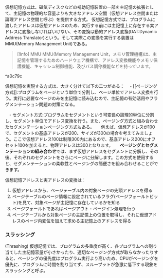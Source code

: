 仮想記憶方式は、磁気ディスクなどの補助記憶装置の一部を主記憶の拡張として、主記憶の物理的な容量よりも大きなアドレス空間（仮想アドレス空間または論理アドレス空間と呼ぶ）を提供する方式。
仮想記憶方式では、プログラムに渡したアドレスは仮想アドレスのため、実行する前には主記憶上に存在する実アドレスに変換しなければいけない、その変換は動的アドレス変換(DAT:Dynamic Address Translator)という。そして実際この変換を実行する装置はMMU(Memory Management Unit)である。

> [!Info] MMU
> MMU(Memory Management Unit，メモリ管理機構)は、主記憶を管理するためのハードウェア機構で、アドレス変換機能やメモリ保護機能、キャッシュ制御機能、及びバス調停機能などを持っています。

^a0c79c

仮想記憶を実現する方式は、大きく分けて以下の二つがある：
　- [[ページング方式]]:プログラムをページという単位で分割し、ページ単位でアドレス変換を行う。実行に必要なページのみを主記憶に読み込むので、主記憶の有効活用やフラグメンテーション問題の対策になる。

　- セグメント方式:プログラムをセグメントという可変長の論理的単位に分割し、セグメント単位でアドレス変換を行う。また、ページング方式と組み合わせたセグメンテーションページング方式もある。
　  例えば、仮想アドレスが100で、セグメントの基底アドレスが200、サイズが300の場合を考えてみましょう。ここで仮想アドレス100は制限300内にあるので、基底アドレス200にオフセット100を加えると、物理アドレスは300となります。
　  **ページングとセグメンテーションの組み合わせ**では、まず仮想アドレスをセグメントに分解し、その後、それぞれのセグメントをさらにページに分解します。この方式を使用すると、セグメンテーションの柔軟性とページングの簡便さを組み合わせることができます。

仮想記憶アドレスと実アドレスの変換は：
1. 仮想アドレスから、ページテーブル内の対象ページの先頭アドレスを得る
2. ページテーブルのページ情報に設定されているフラグ(ページフォールトビット)を見て、対象ページが主記憶に存在しているかを知る
3. ページフォールトであればページアウト・ページイン処理を行う
4. ページテーブルから対象ページの主記憶上の位置を取得し、それに仮想アドレスのページ内変位を加えて求める主記憶上のアドレスを得る

### スラッシング
(Thrashing)
仮想記憶では、プログラムの多重度が高く、各プログラムへの割り当てした主記憶容量が小さかったり、適切なページング方式が取らなかったりすると、ページングの優先度はプログラム実行より高いため、CPUがページングを優先に、プログラムに時間を割り当てず、スループットが急激に低下する現象をスラッシングと呼ぶ。




